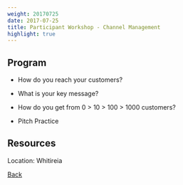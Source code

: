 ```yaml
---
weight: 20170725
date: 2017-07-25
title: Participant Workshop - Channel Management
highlight: true
---
```


## Program

* How do you reach your customers?
* What is your key message?
* How do you get from 0 > 10 > 100 > 1000 customers?

* Pitch Practice

## Resources


Location: Whitireia

[Back](/schedule)